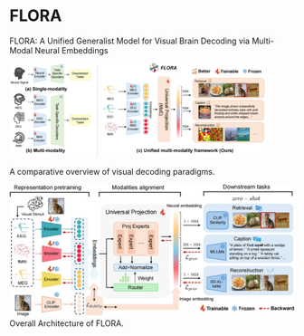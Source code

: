 # FLORA
FLORA: A Unified Generalist Model for Visual Brain Decoding via Multi-Modal Neural Embeddings


<!--  -->
<img src="fig-conceptualization_00.png" alt="fig-genexample" style="max-width: 90%; height: auto;"/>  

A comparative overview of visual decoding paradigms.


<img src="fig-framework_00.png" alt="Framework" style="max-width: 100%; height: auto;"/>
Overall Architecture of FLORA.